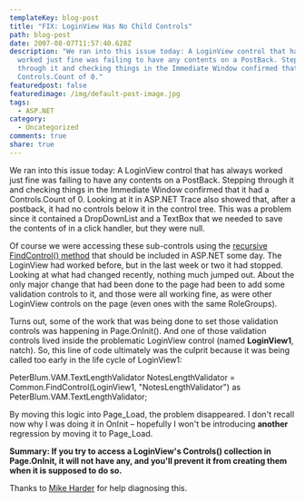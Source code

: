 ```yaml
---
templateKey: blog-post
title: "FIX: LoginView Has No Child Controls"
path: blog-post
date: 2007-08-07T11:57:40.628Z
description: "We ran into this issue today: A LoginView control that has always
  worked just fine was failing to have any contents on a PostBack. Stepping
  through it and checking things in the Immediate Window confirmed that it had a
  Controls.Count of 0."
featuredpost: false
featuredimage: /img/default-post-image.jpg
tags:
  - ASP.NET
category:
  - Uncategorized
comments: true
share: true
---
```

<!--StartFragment-->

We ran into this issue today: A LoginView control that has always worked just fine was failing to have any contents on a PostBack. Stepping through it and checking things in the Immediate Window confirmed that it had a Controls.Count of 0. Looking at it in ASP.NET Trace also showed that, after a postback, it had no controls below it in the control tree. This was a problem since it contained a DropDownList and a TextBox that we needed to save the contents of in a click handler, but they were null.

Of course we were accessing these sub-controls using the [recursive FindControl() method](http://ardalis.com/blogs/ssmith/archive/2006/08/23/Add-Profile-Items-in-CreateUserWizard-and-Recursive-FindControl.aspx) that should be included in ASP.NET some day. The LoginView had worked before, but in the last week or two it had stopped. Looking at what had changed recently, nothing much jumped out. About the only major change that had been done to the page had been to add some validation controls to it, and those were all working fine, as were other LoginView controls on the page (even ones with the same RoleGroups).

Turns out, some of the work that was being done to set those validation controls was happening in Page.OnInit(). And one of those validation controls lived inside the problematic LoginView control (named **LoginView1**, natch). So, this line of code ultimately was the culprit because it was being called too early in the life cycle of LoginView1:

PeterBlum.VAM.TextLengthValidator NotesLengthValidator = Common.FindControl(LoginView1, "NotesLengthValidator") as PeterBlum.VAM.TextLengthValidator;

By moving this logic into Page_Load, the problem disappeared. I don't recall now why I was doing it in OnInit – hopefully I won't be introducing **another** regression by moving it to Page_Load.

**Summary: If you try to access a LoginView's Controls() collection in Page.OnInit, it will not have any, and you'll prevent it from creating them when it is supposed to do so.**

Thanks to [Mike Harder](http://blogs.msdn.com/mharder) for help diagnosing this.

<!--EndFragment-->